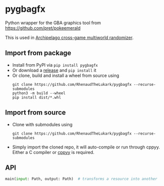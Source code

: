 # pygbagfx

Python wrapper for the GBA graphics tool from
https://github.com/pret/pokeemerald

This is used in [Archipelago cross-game multiworld randomizer](https://github.com/ArchipelagoMW/Archipelago).

## Import from package

* Install from PyPI via `pip install pygbagfx`
* Or download a [release](https://github.com/RhenaudTheLukark/pygbagfx/releases) and `pip install` it
* Or clone, build and install a wheel from source using
  ```
  git clone https://github.com/RhenaudTheLukark/pygbagfx --recurse-submodules
  python3 -m build --wheel
  pip install dist/*.whl
  ```

## Import from source

* Clone with submodules using
  ```
  git clone https://github.com/RhenaudTheLukark/pygbagfx --recurse-submodules
  ```
* Simply import the cloned repo, it will auto-compile or run through cppyy.
  Either a C compiler or [cppyy](https://pypi.org/project/cppyy/) is required.

## API

```python
main(input: Path, output: Path)  # transforms a resource into another
```